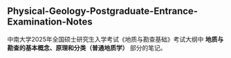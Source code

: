 ##  Physical-Geology-Postgraduate-Entrance-Examination-Notes
中南大学2025年全国硕士研究生入学考试《地质与勘查基础》考试大纲中 **地质与勘查的基本概念、原理和分类（普通地质学）** 部分的笔记。
